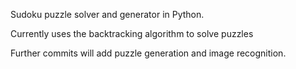 Sudoku puzzle solver and generator in Python.

Currently uses the backtracking algorithm to solve puzzles

Further commits will add puzzle generation and image recognition.